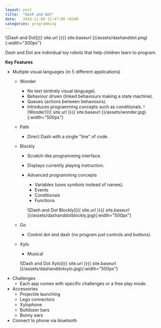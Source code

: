 ```yaml
---
layout: post
title:  "Dash and Dot"
date:   2016-11-09 12:47:00 +0100
categories: programming
---
```


![Dash and Dot]({{ site.url }}{{ site.baseurl }}/assets/dashanddot.png){:width="300px"}

Dash and Dot are individual toy robots that help children learn to program.

**Key Features**

- Multiple visual languages (in 5 different applications)
	- Wonder
		- No text (entirely visual language).
		- Behaviour driven (linked behaviours making a state machine).
		- Queues (actions between behaviours).
		- Introduces programming concepts such as conditionals.
		![Wonder]({{ site.url }}{{ site.baseurl }}/assets/wonder.jpg){:width="500px"}
	- Path
		- Direct Dash with a single "line" of code.
	- Blockly
		- Scratch-like programming interface.
		- Displays currently playing instruction.
		- Advanced programming concepts
			- Variables (uses symbols instead of names).
			- Events
			- Conditionals
			- Functions

			![Dash and Dot Blockly]({{ site.url }}{{ site.baseurl }}/assets/dashanddotblockly.jpg){:width="500px"}
	- Go
		- Control dot and dash (no program just controls and buttons).
	- Xylo
		- Musical

		![Dash and Dot Xylo]({{ site.url }}{{ site.baseurl }}/assets/dashanddotxylo.jpg){:width="500px"}
- Challenges
	- Each app comes with specific challenges or a free play mode.
- Accessories
	- Projectile launching
	- Lego connectors
	- Xylophone
	- Bulldozer bars
	- Bunny ears
- Connect to phone via bluetooth
